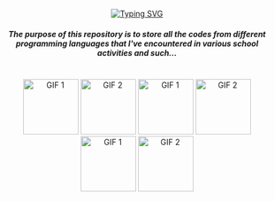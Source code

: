 <div align="center">
  
[![Typing SVG](https://readme-typing-svg.herokuapp.com?font=Fira+Code&pause=1000&color=895AC5&width=435&separator=%3C&lines=welcome+to+the+deck-of-codes!%3Cresources+for+future+purposes+;%3E)](https://git.io/typing-svg)

</div>

<h5 align="center">
<b>The purpose of this repository is to store all the codes from</b> <i>different programming languages</i> <b>that I've encountered in various school activities and such...</b>
</h5>

<h1>
  
</h1>

<div align="center">
  <img src="https://github.com/user-attachments/assets/af77175f-40c5-4b97-a9c9-42ce17f137b5" alt="GIF 1" width="100" height="100">
  <img src="https://github.com/user-attachments/assets/a6d6ff83-989b-4c30-9393-bc535c2d4ebb" alt="GIF 2" width="100" height="100">
  <img src="https://github.com/user-attachments/assets/af77175f-40c5-4b97-a9c9-42ce17f137b5" alt="GIF 1" width="100" height="100">
  <img src="https://github.com/user-attachments/assets/a6d6ff83-989b-4c30-9393-bc535c2d4ebb" alt="GIF 2" width="100" height="100">
  <img src="https://github.com/user-attachments/assets/af77175f-40c5-4b97-a9c9-42ce17f137b5" alt="GIF 1" width="100" height="100">
  <img src="https://github.com/user-attachments/assets/a6d6ff83-989b-4c30-9393-bc535c2d4ebb" alt="GIF 2" width="100" height="100">
</div>

